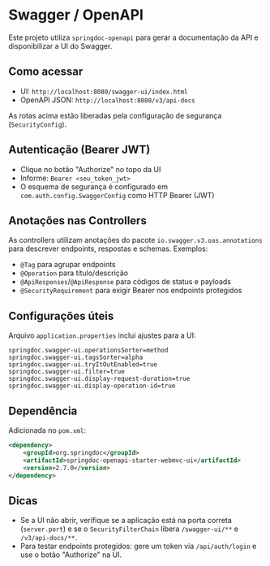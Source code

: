 # Swagger / OpenAPI

Este projeto utiliza `springdoc-openapi` para gerar a documentação da API e disponibilizar a UI do Swagger.

## Como acessar

- UI: `http://localhost:8080/swagger-ui/index.html`
- OpenAPI JSON: `http://localhost:8080/v3/api-docs`

As rotas acima estão liberadas pela configuração de segurança (`SecurityConfig`).

## Autenticação (Bearer JWT)

- Clique no botão "Authorize" no topo da UI
- Informe: `Bearer <seu_token_jwt>`
- O esquema de segurança é configurado em `com.auth.config.SwaggerConfig` como HTTP Bearer (JWT)

## Anotações nas Controllers

As controllers utilizam anotações do pacote `io.swagger.v3.oas.annotations` para descrever endpoints, respostas e schemas. Exemplos:

- `@Tag` para agrupar endpoints
- `@Operation` para título/descrição
- `@ApiResponses`/`@ApiResponse` para códigos de status e payloads
- `@SecurityRequirement` para exigir Bearer nos endpoints protegidos

## Configurações úteis

Arquivo `application.properties` inclui ajustes para a UI:

```properties
springdoc.swagger-ui.operationsSorter=method
springdoc.swagger-ui.tagsSorter=alpha
springdoc.swagger-ui.tryItOutEnabled=true
springdoc.swagger-ui.filter=true
springdoc.swagger-ui.display-request-duration=true
springdoc.swagger-ui.display-operation-id=true
```

## Dependência

Adicionada no `pom.xml`:

```xml
<dependency>
    <groupId>org.springdoc</groupId>
    <artifactId>springdoc-openapi-starter-webmvc-ui</artifactId>
    <version>2.7.0</version>
</dependency>
```

## Dicas

- Se a UI não abrir, verifique se a aplicação está na porta correta (`server.port`) e se o `SecurityFilterChain` libera `/swagger-ui/**` e `/v3/api-docs/**`.
- Para testar endpoints protegidos: gere um token via `/api/auth/login` e use o botão "Authorize" na UI.
